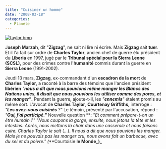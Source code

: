 ```yaml
---
title: "Cuisiner un homme"
date: "2008-03-18"
categories: 
  - Planéte
---
```


[![taylor.bmp](../uploads/2008/03/taylor.bmp)](../uploads/2008/03/taylor.bmp "taylor.bmp")

J**oseph Marzah**, dit "**Zigzag**", ne sait ni lire ni écrire. Mais **Zigzag** sait **tuer**. Et il l'a fait sur ordre de **Charles Taylor**, ancien chef de guerre élu président du **Liberia** en 1997, jugé par le **Tribunal spécial pour la Sierra Leone (SCSL),** pour des crimes contre l'**humanité** commis durant la guerre en **Sierra Leone** (1991-2002).

Jeudi 13 mars, **Zigzag**, ex-commandant d'un **escadron de la mort** de **Charles Taylor,** a raconté à la barre des témoins que l'ancien président **libérien** _"**nous a dit que nous pouvions même manger les Blancs des Nations unies, il disait que nous pouvions les utiliser comme des porcs, et les manger"**_**.** Pendant la guerre, ajoute-t-il, les _"**ennemis**"_ étaient promis au même sort. L'avocat de **Charles Taylor**, **Courtenay Griffiths**, interroge : _"**Les avez-vous cuisinés** ?"_ Le témoin, présenté par l'accusation, répond : _"**Oui, j'ai participé."**_ Nouvelle question **: _"Et comment prépare-t-on un être humain ?"_ _"Nous coupons la gorge, ensuite, nous jetons la tête et les intestins. Après, nous mettons la chair dans une casserole et nous faisons cuire. Charles Taylor le sait_ (...). _Il nous a dit que nous pouvions les manger. Mais je ne pouvais pas les manger cru, nous avons fait un barbecue, avec du sel et du poivre." (_**Courtoisie **le Monde_)_**
